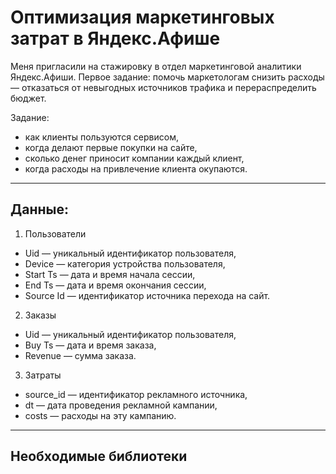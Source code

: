 # Оптимизация маркетинговых затрат в Яндекс.Афише

Меня пригласили на стажировку в отдел маркетинговой аналитики Яндекс.Афиши. Первое задание: помочь маркетологам снизить расходы — отказаться от невыгодных источников трафика и перераспределить бюджет.

Задание:
- как клиенты пользуются сервисом,
 - когда делают первые покупки на сайте,
 - сколько денег приносит компании каждый клиент,
 - когда расходы на привлечение клиента окупаются.

***

## Данные:

1. Пользователи
 - Uid — уникальный идентификатор пользователя,
 - Device — категория устройства пользователя,
 - Start Ts — дата и время начала сессии,
 - End Ts — дата и время окончания сессии,
 - Source Id — идентификатор источника перехода на сайт.
2. Заказы
 - Uid — уникальный идентификатор пользователя,
 - Buy Ts — дата и время заказа,
 - Revenue — сумма заказа.
3. Затраты
 - source_id — идентификатор рекламного источника,
 - dt — дата проведения рекламной кампании,
 - costs — расходы на эту кампанию.

***
## Необходимые библиотеки
```
